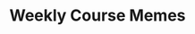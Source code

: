 ---
layout: homepage
keywords:

title: Weekly Course Memes
description: Enjoy these GAN related memes based on the material covered from each week of the course. These should be a fun way to check your understanding of the latest course content. You can give us feedback on your favorite memes by upvoting them! You're highly encouraged (and rewarded through extra course credits) to contribute to the course's meme stash by submitting your GAN related memes through the form below.

buttons: [submit_memes]

grid_navigation:
    - title: Week 1
      excerpt:
      cta: Read more
      url: ./1
---